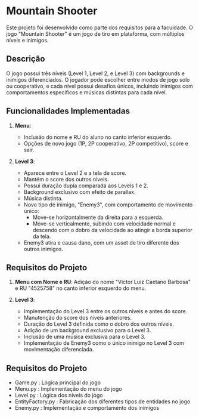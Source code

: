 # Mountain Shooter

Este projeto foi desenvolvido como parte dos requisitos para a faculdade. O jogo "Mountain Shooter" é um jogo de tiro em plataforma, com múltiplos níveis e inimigos.

## Descrição

O jogo possui três níveis (Level 1, Level 2, e Level 3) com backgrounds e inimigos diferenciados. O jogador pode escolher entre modos de jogo solo ou cooperativo, e cada nível possui desafios únicos, incluindo inimigos com comportamentos específicos e músicas distintas para cada nível.

## Funcionalidades Implementadas

1. **Menu**: 
   - Inclusão do nome e RU do aluno no canto inferior esquerdo.
   - Opções de novo jogo (1P, 2P cooperativo, 2P competitivo), score e sair.

2. **Level 3**:
   - Aparece entre o Level 2 e a tela de score.
   - Mantém o score dos outros níveis.
   - Possui duração dupla comparada aos Levels 1 e 2.
   - Background exclusivo com efeito de parallax.
   - Música distinta.
   - Novo tipo de inimigo, "Enemy3", com comportamento de movimento único:
     - Move-se horizontalmente da direita para a esquerda.
     - Move-se verticalmente, subindo com velocidade normal e descendo com o dobro da velocidade ao atingir a borda superior da tela.
   - Enemy3 atira e causa dano, com um asset de tiro diferente dos outros inimigos.

## Requisitos do Projeto

1. **Menu com Nome e RU**: Adição do nome "Victor Luiz Caetano Barbosa" e RU "4525758" no canto inferior esquerdo do menu.

2. **Level 3**:
   - Implementação do Level 3 entre os outros níveis e antes do score.
   - Manutenção do score dos níveis anteriores.
   - Duração do Level 3 definida como o dobro dos outros níveis.
   - Adição de um background exclusivo para o Level 3.
   - Inclusão de uma música exclusiva para o Level 3.
   - Implementação de Enemy3 como o único inimigo no Level 3 com movimentação diferenciada.
   


## Requisitos do Projeto
  - Game.py : Lógica principal do jogo
  - Menu.py : Implementação do menu do jogo
  - Level.py : Lógica dos niveis do jogo
  - EntityFactory.py : Fabricação dos diferentes tipos de entidades no jogo
  - Enemy.py : Implementação e comportamento dos inimigos


